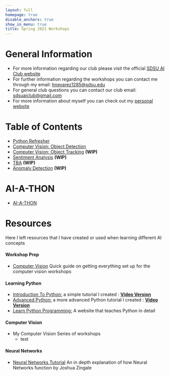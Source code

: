 ```yaml
---
layout: full
homepage: true
disable_anchors: true
show_in_menu: true
title: Spring 2021 Workshops
---
```


# General Information
- For more information regarding our club please visit the official [SDSU AI Club website](https://aiclub.sdsu.edu/)
- For further information regarding the workshops you can contact me through my email: <hnevarez1285@sdsu.edu>
- For general club questions you can contact our club email: <sdsuaiclub@gmail.com>
- For more information about myself you can check out my [personal website](https://hectorenevarez.github.io/)

# Table of Contents
- [Python Refresher](https://hectorenevarez.github.io/AIClubWorkshopsSpring21/pythonrefresher/python)
- [Computer Vision: Object Detection](https://hectorenevarez.github.io/AIClubWorkshopsSpring21/workshop3/ObjectDetection)
- [Computer Vision: Object Tracking](#) **(WIP)**
- [Sentiment Analysis](#) **(WIP)**
- [TBA](#) **(WIP)**
- [Anomaly Detection](#) **(WIP)**

# AI-A-THON
- [AI-A-THON](https://hectorenevarez.github.io/AIClubWorkshopsSpring21/AIATHON/one)

# Resources
Here I left resources that I have created or used when learning different AI concepts
#### Workshop Prep
- [Computer Vision](https://hectorenevarez.github.io/AIClubWorkshopsSpring21/workshop3/settingup) Quick guide on getting everything set up for the computer vision workshops

#### Learning Python
- [Introduction To Python:](https://hectorenevarez.github.io/AIClubWorkshopsFall20/Workshop1/python_tutorial) a simple tutorial I created : [**Video Version**](https://www.youtube.com/watch?v=jXLiFqFxmO4&feature=youtu.be)
- [Advanced Python:](https://hectorenevarez.github.io/AIClubWorkshopsFall20/Workshop2/Advanced_python.html) a more advanced Python tutorial I created : [**Video Version**](https://www.youtube.com/watch?v=xy09XNUykho&feature=youtu.be)
- [Learn Python Programming:](https://www.programiz.com/python-programming) A website that teaches Python in detail

#### Computer Vision
- My Computer Vision Series of workshops
  - test 

#### Neural Networks
- [Neural Networks Tutorial](https://colab.research.google.com/drive/1lnqrLF2NBJgoSeAf_WD3pqnGgVjFmazV?usp=sharing) An in depth explanation of how Neural Networks function by Joshua Zingale
